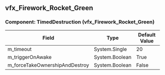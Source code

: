 ## vfx_Firework_Rocket_Green

### Component: TimedDestruction (vfx_Firework_Rocket_Green)

|Field|Type|Default Value|
|---|---|---|
|m_timeout|System.Single|20|
|m_triggerOnAwake|System.Boolean|True|
|m_forceTakeOwnershipAndDestroy|System.Boolean|False|

